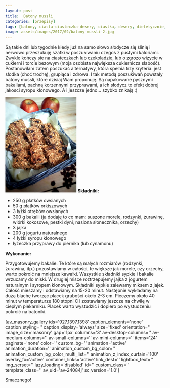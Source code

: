 ```yaml
---
layout: post
title:  Batony mussli
categories: [przepisy]
tags: [batony, ciasta-ciasteczka-desery, ciastka, desery, dietetycznie, na-slodko, ]
image: assets/images/2017/02/batony-mussli-2.jpg
---
```

Są takie dni lub tygodnie kiedy już na samo słowo słodycze się ślinię i nerwowo przeszukuję szafki w poszukiwaniu czegoś z pustymi kaloriami. Zwykle kończy sie na ciasteczkach lub czekoladzie, lub o zgrozo wizycie w cukierni i torcie bezowym (moja osobista największa cukiernicza słabość). Postanowiłam zatem poszukać alternatywy, która spełnia trzy kryteria: jest słodka (choć trochę), grupiąca i zdrowa. I tak metodą poszukiwań powstały batony mussli, które dzisiaj Wam proponuję. Są napakowane pysznymi bakaliami, pachną korzennymi przyprawami, a ich słodycz to efekt dobrej jakosci syropu klonowego. A i jeszcze jedno... szybko znikają :)

![](assets/images/2017/02/batony-mussli-225x300.jpg)
**Składniki:**
* 250 g płatków owsianych
* 50 g płatków orkiszowych
* 3 łyżki otrębów owsianych
* 300 g bakalii (ja dodaję to co mam: suszone morele, rodzynki, żurawinę, wiórki kokosowe, pestki dyni, nasiona słonecznika, orzechy)
* 3 jajka
* 200 g jogurtu naturalnego
* 4 łyżki syropu klonowego
* łyżeczka przyprawy do piernika (lub cynamonu)


**Wykonanie:**

Przygotowujemy bakalie. Te które są małych rozmiarów (rodzynki, żurawina, itp.) pozostawiamy w całości, te większe jak morele, czy orzechy, warto pokroić na mniejsze kawałki. Wszystkie składniki sypkie i bakalie wrzucamy do miski. W drugiej misce roztrzepujemy jajka z jogurtem naturalnym i syropem klonowym. Składniki sypkie zalewamy miksem z jajek. Całość mieszamy i odstawiamy na 15-20 minut. Następnie wykładamy na dużą blachę tworząc placek grubości około 2-3 cm. Pieczemy około 40 minut w temperaturze 180 stopni C i zostawiamy jeszcze na chwilę w ciepłym piekarniku. Placek warto wystudzić i dopiero po wystudzeniu pokroić na batoniki.

[av\_masonry\_gallery ids='927,1397,1398' caption\_elements='none' caption\_styling='' caption\_display='always' size='fixed' orientation='' image\_size='masonry' gap='1px' columns='3' av-desktop-columns='' av-medium-columns='' av-small-columns='' av-mini-columns='' items='24' paginate='none' color='' custom\_bg='' animation='active' animation\_duration='' animation\_custom\_bg\_color='' animation\_custom\_bg\_color\_multi\_list='' animation\_z\_index\_curtain='100' overlay\_fx='active' container\_links='active' link\_dest='' lightbox\_text='' img\_scrset='' lazy\_loading='disabled' id='' custom\_class='' template\_class='' av\_uid='av-24084j' sc\_version='1.0']

Smacznego!
    